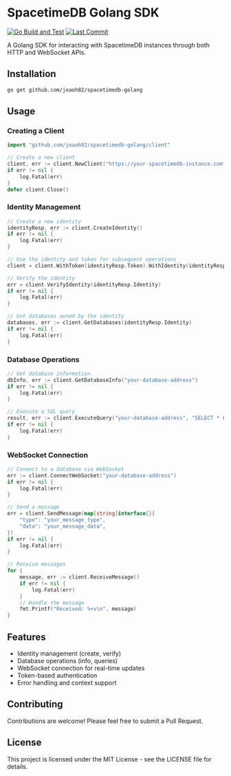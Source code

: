 # SpacetimeDB Golang SDK

[![Go Build and Test](https://github.com/joaoh82/spacetimedb-golang/actions/workflows/go.yml/badge.svg)](https://github.com/joaoh82/spacetimedb-golang/actions/workflows/go.yml)
[![Last Commit](https://img.shields.io/github/last-commit/joaoh82/spacetimedb-golang)](https://github.com/joaoh82/spacetimedb-golang/commits/main)

A Golang SDK for interacting with SpacetimeDB instances through both HTTP and WebSocket APIs.

## Installation

```bash
go get github.com/joaoh82/spacetimedb-golang
```

## Usage

### Creating a Client

```go
import "github.com/joaoh82/spacetimedb-golang/client"

// Create a new client
client, err := client.NewClient("https://your-spacetimedb-instance.com")
if err != nil {
    log.Fatal(err)
}
defer client.Close()
```

### Identity Management

```go
// Create a new identity
identityResp, err := client.CreateIdentity()
if err != nil {
    log.Fatal(err)
}

// Use the identity and token for subsequent operations
client = client.WithToken(identityResp.Token).WithIdentity(identityResp.Identity)

// Verify the identity
err = client.VerifyIdentity(identityResp.Identity)
if err != nil {
    log.Fatal(err)
}

// Get databases owned by the identity
databases, err := client.GetDatabases(identityResp.Identity)
if err != nil {
    log.Fatal(err)
}
```

### Database Operations

```go
// Get database information
dbInfo, err := client.GetDatabaseInfo("your-database-address")
if err != nil {
    log.Fatal(err)
}

// Execute a SQL query
result, err := client.ExecuteQuery("your-database-address", "SELECT * FROM your_table")
if err != nil {
    log.Fatal(err)
}
```

### WebSocket Connection

```go
// Connect to a database via WebSocket
err := client.ConnectWebSocket("your-database-address")
if err != nil {
    log.Fatal(err)
}

// Send a message
err = client.SendMessage(map[string]interface{}{
    "type": "your_message_type",
    "data": "your_message_data",
})
if err != nil {
    log.Fatal(err)
}

// Receive messages
for {
    message, err := client.ReceiveMessage()
    if err != nil {
        log.Fatal(err)
    }
    // Handle the message
    fmt.Printf("Received: %+v\n", message)
}
```

## Features

- Identity management (create, verify)
- Database operations (info, queries)
- WebSocket connection for real-time updates
- Token-based authentication
- Error handling and context support

## Contributing

Contributions are welcome! Please feel free to submit a Pull Request.

## License

This project is licensed under the MIT License - see the LICENSE file for details.
